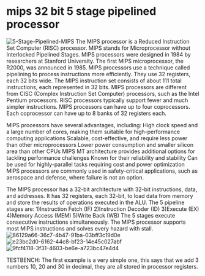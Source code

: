 # mips 32 bit 5 stage pipelined processor



![5-Stage-Pipelined-MIPS](https://github.com/ANKURJUEE/mips-32-bit-5-stage-pipelined-processor/assets/143562100/1e5171a7-c186-4411-9b56-a993e622ab7f)
 The MIPS processor is a Reduced Instruction Set Computer (RISC) processor. MIPS stands for Microprocessor without Interlocked Pipelined Stages. MIPS processors were designed in 1984 by researchers at Stanford University. The first MIPS microprocessor, the R2000, was announced in 1985.
MIPS processors use a technique called pipelining to process instructions more efficiently. They use 32 registers, each 32 bits wide. The MIPS instruction set consists of about 111 total instructions, each represented in 32 bits.
MIPS processors are different from CISC (Complex Instruction Set Computer) processors, such as the Intel Pentium processors. RISC processors typically support fewer and much simpler instructions.
MIPS processors can have up to four coprocessors. Each coprocessor can have up to 8 banks of 32 registers each.






MIPS processors have several advantages, including:
High clock speed and a large number of cores, making them suitable for high-performance computing applications
Scalable, cost-effective, and require less power than other microprocessors
Lower power consumption and smaller silicon area than other CPUs
MIPS MT architecture provides additional options for tackling performance challenges
Known for their reliability and stability
Can be used for highly-parallel tasks requiring cost and power optimization
MIPS processors are commonly used in safety-critical applications, such as aerospace and defense, where failure is not an option.


The MIPS processor has a 32-bit architecture with 32-bit instructions, data, and addresses. It has 32 registers, each 32-bit, to load data from memory and store the results of operations executed in the ALU. The 5 pipeline stages are:
1)Instruction Fetch (IF)
2)Instruction Decoder (ID)
3)Execute (EX)
4)Memory Access (MEM)
5)Write Back (WB)
The 5 stages execute consecutive instructions simultaneously. The MIPS processor supports most MIPS instructions and solves every hazard with stall.
![86129a66-36c7-4b47-91ba-03bff3c19d0e](https://github.com/ANKURJUEE/mips-32-bit-5-stage-pipelined-processor/assets/143562100/8ad0627e-2520-46c4-922a-43a0e8da61db)
![e23bc2d0-6162-44c8-bf23-14e45c027abf](https://github.com/ANKURJUEE/mips-32-bit-5-stage-pipelined-processor/assets/143562100/adce3841-f541-4a2d-b17d-bd36673b1a33)
![9fcf4118-3f31-4603-be6e-a723bc47e4d4](https://github.com/ANKURJUEE/mips-32-bit-5-stage-pipelined-processor/assets/143562100/7eca9918-7225-4a90-be5e-db9a4c821948)




TESTBENCH:
The first example is a very simple
one, this says that we add 3 numbers 10, 20 and 30 in decimal, they are all stored in
processor registers.
